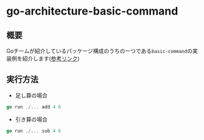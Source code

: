 # go-architecture-basic-command

## 概要
Goチームが紹介しているパッケージ構成のうちの一つである`basic-command`の実装例を紹介します([参考リンク](https://go.dev/doc/modules/layout))

## 実行方法
- 足し算の場合
```go
go run ./... add 4 6
```
- 引き算の場合
```go
go run ./... sub 4 6
```
